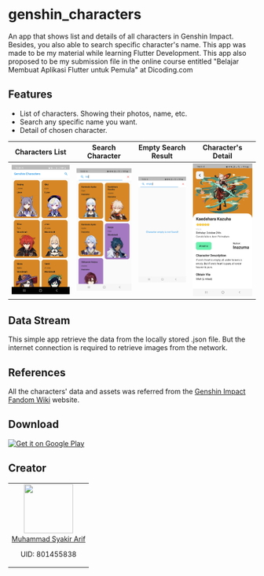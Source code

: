 # genshin_characters

An app that shows list and details of all characters in Genshin Impact.
Besides, you also able to search specific character's name.
This app was made to be my material while learning Flutter Development. 
This app also proposed to be my submission file in the online course entitled "Belajar Membuat Aplikasi Flutter untuk Pemula" at Dicoding.com

## Features
- List of characters. Showing their photos, name, etc.
- Search any specific name you want.
- Detail of chosen character.

| Characters List                                    | Search Character                                     | Empty Search Result                                        | Character's Detail                                   |
|----------------------------------------------------|------------------------------------------------------|------------------------------------------------------------|------------------------------------------------------|
| <img src="screenshots/1_img_list.jpg" width="250"> | <img src="screenshots/2_img_search.jpg" width="250"> | <img src="screenshots/3_img_search_empty.jpg" width="250"> | <img src="screenshots/4_img_detail.jpg" width="250"> |

## Data Stream
This simple app retrieve the data from the locally stored .json file. But the internet connection is required to retrieve images from the network.

## References
All the characters' data and assets was referred from the [Genshin Impact Fandom Wiki](https://genshin-impact.fandom.com/wiki/) website.

## Download
[<img src="https://play.google.com/intl/en_us/badges/static/images/badges/en_badge_web_generic.png"
    alt="Get it on Google Play"
    height="80">](https://play.google.com/store/apps/details?id=com.syakirarif.genshin_characters)

## Creator
<table>
  <tbody>
    <tr>
      <td align="center" valign="top">
        <img width="100" height="100" src="https://github.com/syakirarif.png?s=150">
        <br>
        <a href="https://github.com/syakirarif">Muhammad Syakir Arif</a>
        <p>UID: 801455838</p>
      </td>
    </tr>
  </tbody>
</table>

